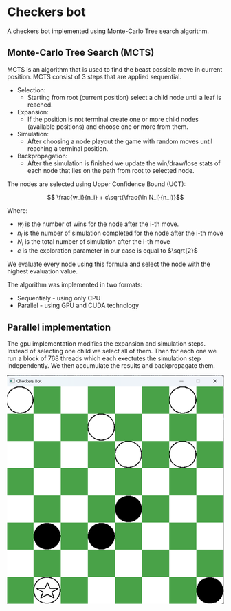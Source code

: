 # Checkers bot #

A checkers bot implemented using Monte-Carlo Tree search algorithm. 

## Monte-Carlo Tree Search (MCTS) ##

MCTS is an algorithm that is used to find the beast possible move in current position. MCTS consist of 3 steps that are applied sequential.

- Selection: 
    - Starting from root (current position) select a child node until a leaf is reached.
- Expansion:
    - If the position is not terminal create one or more child nodes (available positions) and choose one or more from them.
- Simulation:
    - After choosing a node playout the game with random moves until reaching a terminal position.
- Backpropagation:
    - After the simulation is finished we update the win/draw/lose stats of each node that lies on the path from root to selected node.

The nodes are selected using Upper Confidence Bound (UCT): 

$$
\frac{w_i}{n_i} + c\sqrt{\frac{\ln N_i}{n_i}}$$ 

Where:
- $w_i$ is the number of wins for the node after the i-th move.
- $n_i$ is the number of simulation completed for the node after the i-th move
- $N_i$ is the total number of simulation after the i-th move
- $c$ is the exploration parameter in our case is equal to $\sqrt{2}$

We evaluate every node using this formula and select the node with the highest evaluation value.

The algorithm was implemented in two formats:
- Sequentialy - using only CPU
- Parallel - using GPU and CUDA technology

## Parallel implementation ##
The gpu implementation modifies the expansion and simulation steps. Instead of selecting one child we select all of them. Then for each one we run a block of 768 threads which each exectutes the simulation step independently. We then accumulate the results and backpropagate them.

![Checkers board](checkers.png "A example position reached playing against the bot")

